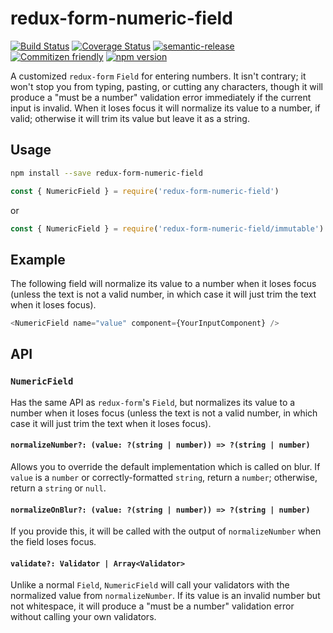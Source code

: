 # redux-form-numeric-field

[![Build Status](https://travis-ci.org/jcoreio/redux-form-numeric-field.svg?branch=master)](https://travis-ci.org/jcoreio/redux-form-numeric-field)
[![Coverage Status](https://codecov.io/gh/jcoreio/redux-form-numeric-field/branch/master/graph/badge.svg)](https://codecov.io/gh/jcoreio/redux-form-numeric-field)
[![semantic-release](https://img.shields.io/badge/%20%20%F0%9F%93%A6%F0%9F%9A%80-semantic--release-e10079.svg)](https://github.com/semantic-release/semantic-release)
[![Commitizen friendly](https://img.shields.io/badge/commitizen-friendly-brightgreen.svg)](http://commitizen.github.io/cz-cli/)
[![npm version](https://badge.fury.io/js/redux-form-numeric-field.svg)](https://badge.fury.io/js/redux-form-numeric-field)

A customized `redux-form` `Field` for entering numbers. It isn't contrary; it won't stop you from typing, pasting, or cutting
any characters, though it will produce a "must be a number" validation error immediately if the current input is invalid.
When it loses focus it will normalize its value to a number, if valid; otherwise it will trim its value but leave it as a string.

## Usage

```sh
npm install --save redux-form-numeric-field
```

```js
const { NumericField } = require('redux-form-numeric-field')
```

or

```js
const { NumericField } = require('redux-form-numeric-field/immutable')
```

## Example

The following field will normalize its value to a number when it loses focus
(unless the text is not a valid number, in which case it will just trim the text when it loses focus).

```js
<NumericField name="value" component={YourInputComponent} />
```

## API

### `NumericField`

Has the same API as `redux-form`'s `Field`, but normalizes its value to a number when it loses focus
(unless the text is not a valid number, in which case it will just trim the text when it loses focus).

#### `normalizeNumber?: (value: ?(string | number)) => ?(string | number)`

Allows you to override the default implementation which is called on blur. If `value` is a `number` or
correctly-formatted `string`, return a `number`; otherwise, return a `string` or `null`.

#### `normalizeOnBlur?: (value: ?(string | number)) => ?(string | number)`

If you provide this, it will be called with the output of `normalizeNumber` when the field loses focus.

#### `validate?: Validator | Array<Validator>`

Unlike a normal `Field`, `NumericField` will call your validators with the normalized value from
`normalizeNumber`. If its value is an invalid number but not whitespace, it will produce a
"must be a number" validation error without calling your own validators.
